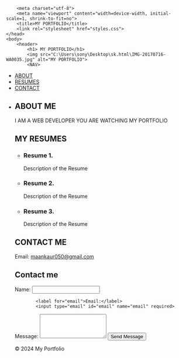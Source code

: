 <!DOCTYPE html>
<html lang="en">
    <head>
        
        <meta charset="utf-8">
        <meta name="viewport" content="width=device-width, initial-scale=1, shrink-to-fit=no">
        <title>MY PORTFOLIO</title>
        <link rel="stylesheet" href="styles.css">
    </head>
    <body>
        <header>
            <h1> MY PORTFOLIO</h1>
            <img src="C:\Users\sony\Desktop\sk.html\IMG-20170716-WA0035.jpg" alt="MY PORTFOLIO">
            <NAV>
<ul>
<li><a href="#about">ABOUT</a></li>
<li><a href="#resumes">RESUMES</a></li>
 <li><a href="#contact">CONTACT</a><li>
 
</header>

<section>
    <section id="about">
        <h2>ABOUT ME</h2>
        <p>I AM A WEB DEVELOPER YOU ARE WATCHING MY PORTFOLIO</p>
    </section>
    <section id="resumes">
        <h2>MY RESUMES</h2>
        <ul>
            <li>
                <h3>Resume 1.</h3>
                <p>Description of the Resume</p>
            </li>
            <li>
                <h3>Resume 2.</h3>
                <p>Description of the Resume</p>
            </li>
            <li>
                <h3>Resume 3.</h3>
                <p>Description of the Resume</p>
            </li>
        </ul>
    </section>
    <section id="CONTACT">
        <h2>CONTACT ME</h2>
        <p>Email: <a href="mailto:your.maankaur050@gmail.com">maankaur050@gmail.com</a></p>
    </section>
    <section id="contact">
        <h2>Contact me</h2>
        <form id="contact-form">
            <label for="name">Name:</label>
            <input type="text" id="name" name="name" required>

            <label for="email">Email:</label>
            <input type="email" id="email" name="email" required>

<label for="message">Message:</label>
            <textarea id="message" name="message" rows="4" required></textarea>
            <button type="submit">Send Message</button>
        </form>
    </section>
</section>
<footer>
    <p>&copy; 2024 My Portfolio</p>
</footer>
</body>
    </html>

